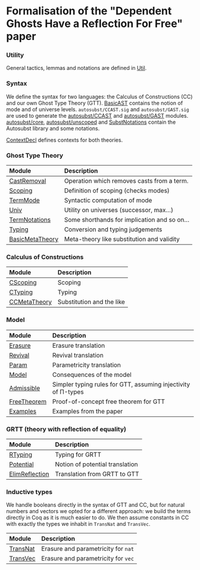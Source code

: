 Formalisation of the "Dependent Ghosts Have a Reflection For Free" paper
========================================================================

### Utility

General tactics, lemmas and notations are defined in
[Util](coqdoc/GhostTT.Util.html).

### Syntax

We define the syntax for two languages: the Calculus of Constructions (CC)
and our own Ghost Type Theory (GTT). [BasicAST] contains the notion of mode
and of universe levels. `autosubst/CCAST.sig` and `autosubst/GAST.sig` are used
to generate the [autosubst/CCAST] and [autosubst/GAST] modules.
[autosubst/core], [autosubst/unscoped] and [SubstNotations] contain the
Autosubst library and some notations.

[ContextDecl] defines contexts for both theories.

[BasicAST]: coqdoc/GhostTT.BasicAST.html
[autosubst/CCAST]: coqdoc/GhostTT.autosubst.CCAST.html
[autosubst/GAST]: coqdoc/GhostTT.autosubst.GAST.html
[autosubst/core]: coqdoc/GhostTT.autosubst.core.html
[autosubst/unscoped]: coqdoc/GhostTT.autosubst.unscoped.html
[SubstNotations]: coqdoc/GhostTT.SubstNotations.html
[ContextDecl]: coqdoc/GhostTT.ContextDecl.html

### Ghost Type Theory

| Module            | Description                                |
| :---------------- | :----------------------------------------- |
| [CastRemoval]     | Operation which removes casts from a term. |
| [Scoping]         | Definition of scoping (checks modes)       |
| [TermMode]        | Syntactic computation of mode              |
| [Univ]            | Utility on universes (successor, max…)     |
| [TermNotations]   | Some shorthands for implication and so on… |
| [Typing]          | Conversion and typing judgements           |
| [BasicMetaTheory] | Meta-theory like substitution and validity |

[CastRemoval]: coqdoc/GhostTT.CastRemoval.html
[Scoping]: coqdoc/GhostTT.Scoping.html
[TermMode]: coqdoc/GhostTT.TermMode.html
[Univ]: coqdoc/GhostTT.Univ.html
[TermNotations]: coqdoc/GhostTT.TermNotations.html
[Typing]: coqdoc/GhostTT.Typing.html
[BasicMetaTheory]: coqdoc/GhostTT.BasicMetaTheory.html

### Calculus of Constructions

| Module         | Description               |
| :------------- | :------------------------ |
| [CScoping]     | Scoping                   |
| [CTyping]      | Typing                    |
| [CCMetaTheory] | Substitution and the like |

[CScoping]: coqdoc/GhostTT.CScoping.html
[CTyping]: coqdoc/GhostTT.CTyping.html
[CCMetaTheory]: coqdoc/GhostTT.CCMetaTheory.html

### Model

| Module        | Description                                                   |
| :------------ | :------------------------------------------------------------ |
| [Erasure]     | Erasure translation                                           |
| [Revival]     | Revival translation                                           |
| [Param]       | Parametricity translation                                     |
| [Model]       | Consequences of the model                                     |
| [Admissible]  | Simpler typing rules for GTT, assuming injectivity of Π-types |
| [FreeTheorem] | Proof-of-concept free theorem for GTT                         |
| [Examples]    | Examples from the paper                                       |

[Erasure]: coqdoc/GhostTT.Erasure.html
[Revival]: coqdoc/GhostTT.Revival.html
[Param]: coqdoc/GhostTT.Param.html
[Model]: coqdoc/GhostTT.Model.html
[Admissible]: coqdoc/GhostTT.Admissible.html
[FreeTheorem]: coqdoc/GhostTT.FreeTheorem.html
[Examples]: coqdoc/GhostTT.Examples.html

### GRTT (theory with reflection of equality)

| Module           | Description                     |
| :--------------- | :------------------------------ |
| [RTyping]        | Typing for GRTT                 |
| [Potential]      | Notion of potential translation |
| [ElimReflection] | Translation from GRTT to GTT    |

[RTyping]: coqdoc/GhostTT.RTyping.html
[Potential]: coqdoc/GhostTT.Potential.html
[ElimReflection]: coqdoc/GhostTT.ElimReflection.html

### Inductive types

We handle booleans directly in the syntax of GTT and CC, but for natural numbers
and vectors we opted for a different approach: we build the terms directly in
Coq as it is much easier to do. We then assume constants in CC with
exactly the types we inhabit in `TransNat` and `TransVec`.

| Module           | Description                         |
| :--------------- | :---------------------------------- |
| [TransNat]       | Erasure and parametricity for `nat` |
| [TransVec]       | Erasure and parametricity for `vec` |

[TransNat]: coqdoc/GhostTT.TransNat.html
[TransVec]: coqdoc/GhostTT.TransVec.html
